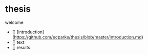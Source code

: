 # thesis

welcome
* [] [introduction] (https://github.com/ecparke/thesis/blob/master/introduction.md)
* [] text
* [] results
